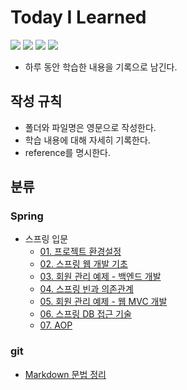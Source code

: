 # Today I Learned
<img src="https://img.shields.io/badge/Git-F05032?style=for-the-badge&logo=Git&logoColor=white">
<img src="https://img.shields.io/badge/Github-181717?style=for-the-badge&logo=Github&logoColor=white">
<img src="https://img.shields.io/badge/Spring-6DB33F?style=for-the-badge&logo=Spring&logoColor=white">
<img src="https://img.shields.io/badge/Spring Boot-6DB33F?style=for-the-badge&logo=Spring Boot&logoColor=white">

- 하루 동안 학습한 내용을 기록으로 남긴다.
## 작성 규칙
- 폴더와 파일명은 영문으로 작성한다.
- 학습 내용에 대해 자세히 기록한다.
- reference를 명시한다.
## 분류
### Spring
- 스프링 입문
  - [01. 프로젝트 환경설정](Spring/Spring_Beginners/01_settings.md)
  - [02. 스프링 웹 개발 기초](Spring/Spring_Beginners/02_web_development_fundamentals.md)
  - [03. 회원 관리 예제 - 백엔드 개발](Spring/Spring_Beginners/03_example_backend.md)
  - [04. 스프링 빈과 의존관계](Spring/Spring_Beginners/04_spring_beans_and_dependencies.md)
  - [05. 회원 관리 예제 - 웹 MVC 개발](Spring/Spring_Beginners/05_example_web_mvc.md)
  - [06. 스프링 DB 접근 기술](Spring/Spring_Beginners/06_db_access.md)
  - [07. AOP](Spring/Spring_Beginners/07_aop.md)
### git
- [Markdown 문법 정리](Git/markdown_syntax.md)